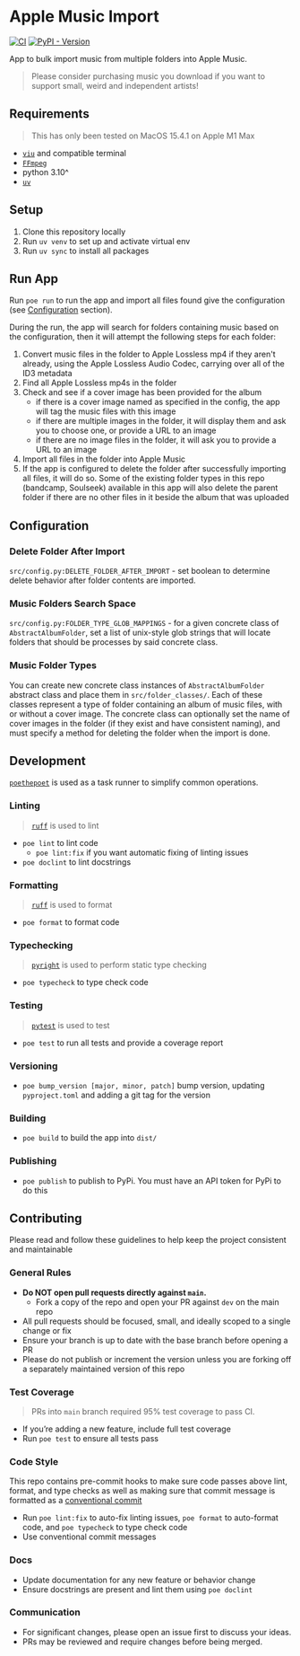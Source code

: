 # Apple Music Import

[![CI](https://github.com/deconstructionalism/apple_music_import/actions/workflows/ci.yaml/badge.svg)](https://github.com/deconstructionalism/apple_music_import/actions/workflows/ci.yaml)
[![PyPI - Version](https://img.shields.io/pypi/v/apple-music-import)](https://pypi.org/project/apple-music-import/)

App to bulk import music from multiple folders into Apple Music.

> Please consider purchasing music you download if you want to support small,
> weird and independent artists!

## Requirements

> This has only been tested on MacOS 15.4.1 on Apple M1 Max

- [`viu`](https://github.com/atanunq/viu?tab=readme-ov-file) and compatible terminal
- [`FFmpeg`](https://ffmpeg.org/)
- python 3.10^
- [`uv`](https://docs.astral.sh/uv/getting-started/installation)

## Setup

1. Clone this repository locally
1. Run `uv venv` to set up and activate virtual env
1. Run `uv sync` to install all packages

## Run App

Run `poe run` to run the app and import all files found give the configuration
(see [Configuration](#configuration) section).

During the run, the app will search for folders containing music based on the
configuration, then it will attempt the following steps for each folder:

1. Convert music files in the folder to Apple Lossless mp4 if they aren't already,
   using the Apple Lossless Audio Codec, carrying over all of the ID3 metadata
1. Find all Apple Lossless mp4s in the folder
1. Check and see if a cover image has been provided for the album
   - if there is a cover image named as specified in the config, the app will tag
     the music files with this image
   - if there are multiple images in the folder, it will display them and ask
     you to choose one, or provide a URL to an image
   - if there are no image files in the folder, it will ask you to provide a URL
     to an image
1. Import all files in the folder into Apple Music
1. If the app is configured to delete the folder after successfully importing all
   files, it will do so. Some of the existing folder types in this repo (bandcamp,
   Soulseek) available in this app will also delete the parent folder if there are
   no other files in it beside the album that was uploaded

## Configuration

### Delete Folder After Import

`src/config.py:DELETE_FOLDER_AFTER_IMPORT` - set boolean to determine delete behavior
after folder contents are imported.

### Music Folders Search Space

`src/config.py:FOLDER_TYPE_GLOB_MAPPINGS` - for a given concrete class of
`AbstractAlbumFolder`, set a list of unix-style glob strings that will locate folders
that should be processes by said concrete class.

### Music Folder Types

You can create new concrete class instances of `AbstractAlbumFolder` abstract class
and place them in `src/folder_classes/`. Each of these classes represent a type of
folder containing an album of music files, with or without a cover image. The concrete
class can optionally set the name of cover images in the folder (if they exist and
have consistent naming), and must specify a method for deleting the folder when the
import is done.

## Development

[`poethepoet`](https://github.com/nat-n/poethepoet) is used as a task runner to
simplify common operations.

### Linting

> [`ruff`](https://github.com/astral-sh/ruff) is used to lint

- `poe lint` to lint code
  - `poe lint:fix` if you want automatic fixing of linting issues
- `poe doclint` to lint docstrings

### Formatting

> [`ruff`](https://docs.astral.sh/ruff/) is used to format

- `poe format` to format code

### Typechecking

> [`pyright`](https://microsoft.github.io/pyright/) is used to perform static
> type checking

- `poe typecheck` to type check code

### Testing

> [`pytest`](https://pytest.org) is used to test

- `poe test` to run all tests and provide a coverage report

### Versioning

- `poe bump_version [major, minor, patch]` bump version, updating `pyproject.toml`
  and adding a git tag for the version

### Building

- `poe build` to build the app into `dist/`

### Publishing

- `poe publish` to publish to PyPi. You must have an API token for PyPi to do this

## Contributing

Please read and follow these guidelines to help keep the project consistent and
maintainable

### General Rules

- **Do NOT open pull requests directly against `main`.**
  - Fork a copy of the repo and open your PR against `dev` on the main repo
- All pull requests should be focused, small, and ideally scoped to a single
  change or fix
- Ensure your branch is up to date with the base branch before opening a PR
- Please do not publish or increment the version unless you are forking off a
  separately maintained version of this repo

### Test Coverage

> PRs into `main` branch required 95% test coverage to pass CI.

- If you’re adding a new feature, include full test coverage
- Run `poe test` to ensure all tests pass

### Code Style

This repo contains pre-commit hooks to make sure code passes above lint,
format, and type checks as well as making sure that commit message is
formatted as a [conventional commit](https://www.conventionalcommits.org/en/v1.0.0/)

- Run `poe lint:fix` to auto-fix linting issues, `poe format` to
  auto-format code, and `poe typecheck` to type check code
- Use conventional commit messages

### Docs

- Update documentation for any new feature or behavior change
- Ensure docstrings are present and lint them using `poe doclint`

### Communication

- For significant changes, please open an issue first to discuss your ideas.
- PRs may be reviewed and require changes before being merged.
